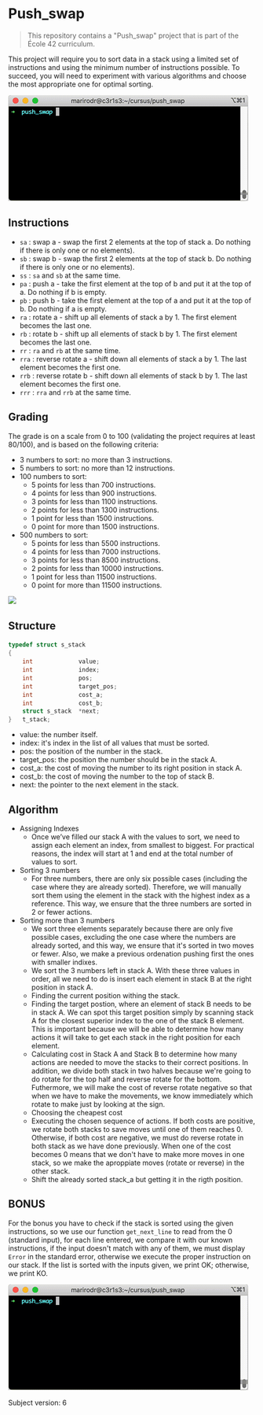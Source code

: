 # Push_swap
> This repository contains a "Push_swap" project that is part of the École 42 curriculum.

This project will require you to sort data in a stack using a limited set of instructions and using the minimum number of instructions possible. To succeed, you will need to experiment with various algorithms and choose the most appropriate one for optimal sorting.

![](https://github.com/MofMiq/push_swap/blob/main/arg%20copy.gif)

## Instructions

- `sa` : swap a - swap the first 2 elements at the top of stack a. Do nothing if there is only one or no elements).
- `sb` : swap b - swap the first 2 elements at the top of stack b. Do nothing if there is only one or no elements).
- `ss` : `sa` and `sb` at the same time.
- `pa` : push a - take the first element at the top of b and put it at the top of a. Do nothing if b is empty.
- `pb` : push b - take the first element at the top of a and put it at the top of b. Do nothing if a is empty.
- `ra` : rotate a - shift up all elements of stack a by 1. The first element becomes the last one.
- `rb` : rotate b - shift up all elements of stack b by 1. The first element becomes the last one.
- `rr` : `ra` and `rb` at the same time.
- `rra` : reverse rotate a - shift down all elements of stack a by 1. The last element becomes the first one.
- `rrb` : reverse rotate b - shift down all elements of stack b by 1. The last element becomes the first one.
- `rrr` : `rra` and `rrb` at the same time.

## Grading

The grade is on a scale from 0 to 100 (validating the project requires at least 80/100), and is based on the following criteria:

- 3 numbers to sort: no more than 3 instructions.
- 5 numbers to sort: no more than 12 instructions.
- 100 numbers to sort:
  - 5 points for less than 700 instructions.
  - 4 points for less than 900 instructions.
  - 3 points for less than 1100 instructions.
  - 2 points for less than 1300 instructions.
  - 1 point for less than 1500 instructions.
  - 0 point for more than 1500 instructions.
- 500 numbers to sort:
  - 5 points for less than 5500 instructions.
  - 4 points for less than 7000 instructions.
  - 3 points for less than 8500 instructions.
  - 2 points for less than 10000 instructions.
  - 1 point for less than 11500 instructions.
  - 0 point for more than 11500 instructions.

![](https://github.com/MofMiq/push_swap/blob/main/visualizer.gif)

## Structure

```c
typedef struct s_stack
{
	int				value;
	int				index;
	int				pos;
	int				target_pos;
	int				cost_a;
	int				cost_b;
	struct s_stack	*next;
}	t_stack;
```
- value: the number itself.
- index: it's index in the list of all values that must be sorted.
- pos: the position of the number in the stack.
- target_pos: the position the number should be in the stack A.
- cost_a: the cost of moving the number to its right position in stack A.
- cost_b: the cost of moving the number to the top of stack B.
- next: the pointer to the next element in the stack.


## Algorithm

- Assigning Indexes
  - Once we’ve filled our stack A with the values to sort, we need to assign each element an index, from smallest to biggest. For practical reasons, the index will start at 1 and end at the total number of values to sort.
- Sorting 3 numbers
  - For three numbers, there are only six possible cases (including the case where they are already sorted). Therefore, we will manually sort them using the element in the stack with the highest index as a reference. This way, we ensure that the three numbers are sorted in 2 or fewer actions.
- Sorting more than 3 numbers
  - We sort three elements separately because there are only five possible cases, excluding the one case where the numbers are already sorted, and this way, we ensure that it's sorted in two moves or fewer. Also, we make a previous ordenation pushing first the ones with smaller indixes.
  - We sort the 3 numbers left in stack A. With these three values in order, all we need to do is insert each element in stack B at the right position in stack A.
  - Finding the current position withing the stack.
  - Finding the target postion, where an element of stack B needs to be in stack A. We can spot this target position simply by scanning stack A for the closest superior index to the one of the stack B element. This is important because we will be able to determine how many actions it will take to get each stack in the right position for each element.
  - Calculating cost in Stack A and Stack B to determine how many actions are needed to move the stacks to their correct positions. In addition, we divide both stack in two halves because we're going to do rotate for the top half and reverse rotate for the bottom. Futhermore, we will make the cost of reverse rotate negative so that when we have to make the movements, we know immediately which rotate to make just by looking at the sign.
  - Choosing the cheapest cost
  - Executing the chosen sequence of actions. If both costs are positive, we rotate both stacks to save moves until one of them reaches 0. Otherwise, if both cost are negative, we must do reverse rotate in both stack as we have done previously. When one of the cost becomes 0 means that we don't have to make more moves in one stack, so we make the aproppiate moves (rotate or reverse) in the other stack.
  - Shift the already sorted stack_a but getting it in the rigth position.

## BONUS

For the bonus you have to check if the stack is sorted using the given instructions, so we use our function `get_next_line` to read from the 0 (standard input), for each line entered, we compare it with our known instructions, if the input doesn't match with any of them, we must display `Error` in the standard error, otherwise we execute the proper instruction on our stack. If the list is sorted with the inputs given, we print OK; otherwise, we print KO.

![](https://github.com/MofMiq/push_swap/blob/main/bonus.gif)

Subject version: 6
